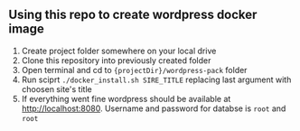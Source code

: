 ## Using this repo to create wordpress docker image
1. Create project folder somewhere on your local drive
2. Clone this repository into previously created folder
3. Open terminal and cd to `{projectDir}/wordpress-pack` folder
4. Run sciprt `./docker_install.sh SIRE_TITLE` replacing last argument with choosen site's title
5. If everything went fine wordpress should be available at [http://localhost:8080](http://localhost:8080). Username and password for databse is `root` and `root`
